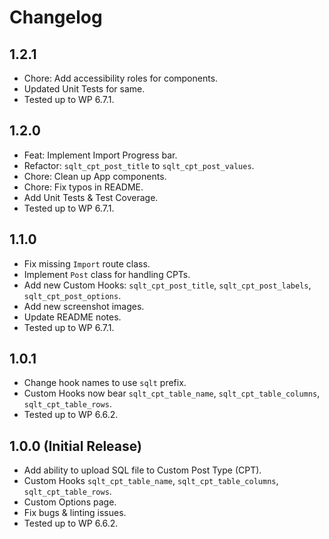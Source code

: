 # Changelog

## 1.2.1
* Chore: Add accessibility roles for components.
* Updated Unit Tests for same.
* Tested up to WP 6.7.1.

## 1.2.0
* Feat: Implement Import Progress bar.
* Refactor: `sqlt_cpt_post_title` to `sqlt_cpt_post_values`.
* Chore: Clean up App components.
* Chore: Fix typos in README.
* Add Unit Tests & Test Coverage.
* Tested up to WP 6.7.1.

## 1.1.0
* Fix missing `Import` route class.
* Implement `Post` class for handling CPTs.
* Add new Custom Hooks: `sqlt_cpt_post_title`, `sqlt_cpt_post_labels`, `sqlt_cpt_post_options`.
* Add new screenshot images.
* Update README notes.
* Tested up to WP 6.7.1.

## 1.0.1
* Change hook names to use `sqlt` prefix.
* Custom Hooks now bear `sqlt_cpt_table_name`, `sqlt_cpt_table_columns`, `sqlt_cpt_table_rows`.
* Tested up to WP 6.6.2.

## 1.0.0 (Initial Release)
* Add ability to upload SQL file to Custom Post Type (CPT).
* Custom Hooks `sqlt_cpt_table_name`, `sqlt_cpt_table_columns`, `sqlt_cpt_table_rows`.
* Custom Options page.
* Fix bugs & linting issues.
* Tested up to WP 6.6.2.
